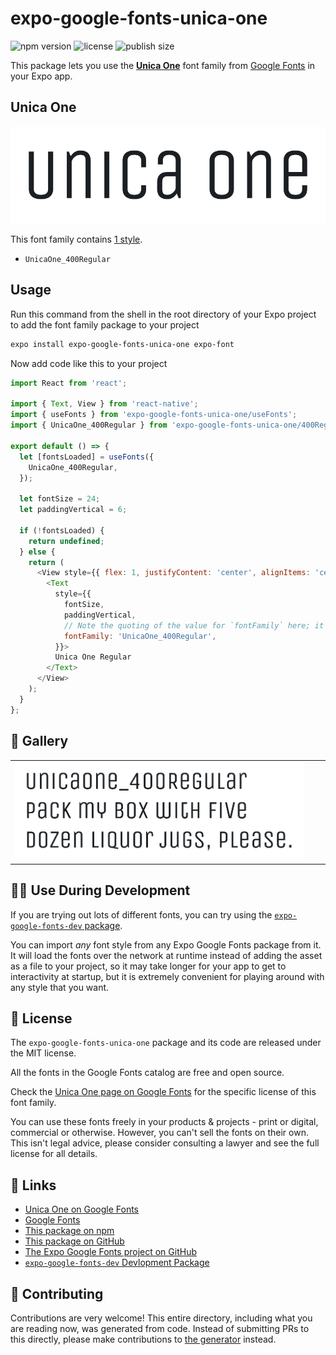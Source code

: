# expo-google-fonts-unica-one

![npm version](https://flat.badgen.net/npm/v/expo-google-fonts-unica-one)
![license](https://flat.badgen.net/github/license/expo/google-fonts)
![publish size](https://flat.badgen.net/packagephobia/install/expo-google-fonts-unica-one)

This package lets you use the [**Unica One**](https://fonts.google.com/specimen/Unica+One) font family from [Google Fonts](https://fonts.google.com/) in your Expo app.

## Unica One

![Unica One](./font-family.png)

This font family contains [1 style](#-gallery).

- `UnicaOne_400Regular`

## Usage

Run this command from the shell in the root directory of your Expo project to add the font family package to your project
```sh
expo install expo-google-fonts-unica-one expo-font
```

Now add code like this to your project
```js
import React from 'react';

import { Text, View } from 'react-native';
import { useFonts } from 'expo-google-fonts-unica-one/useFonts';
import { UnicaOne_400Regular } from 'expo-google-fonts-unica-one/400Regular';

export default () => {
  let [fontsLoaded] = useFonts({
    UnicaOne_400Regular,
  });

  let fontSize = 24;
  let paddingVertical = 6;

  if (!fontsLoaded) {
    return undefined;
  } else {
    return (
      <View style={{ flex: 1, justifyContent: 'center', alignItems: 'center' }}>
        <Text
          style={{
            fontSize,
            paddingVertical,
            // Note the quoting of the value for `fontFamily` here; it expects a string!
            fontFamily: 'UnicaOne_400Regular',
          }}>
          Unica One Regular
        </Text>
      </View>
    );
  }
};

```

## 🔡 Gallery


||||
|-|-|-|
|![UnicaOne_400Regular](.//400Regular/UnicaOne_400Regular.ttf.png)||||


## 👩‍💻 Use During Development

If you are trying out lots of different fonts, you can try using the [`expo-google-fonts-dev` package](https://github.com/freeboub/google-fonts/tree/master/font-packages/dev#readme).

You can import *any* font style from any Expo Google Fonts package from it. It will load the fonts
over the network at runtime instead of adding the asset as a file to your project, so it may take longer
for your app to get to interactivity at startup, but it is extremely convenient
for playing around with any style that you want.

## 📖 License

The `expo-google-fonts-unica-one` package and its code are released under the MIT license.

All the fonts in the Google Fonts catalog are free and open source.

Check the [Unica One page on Google Fonts](https://fonts.google.com/specimen/Unica+One) for the specific license of this font family.

You can use these fonts freely in your products & projects - print or digital, commercial or otherwise. However, you can't sell the fonts on their own. This isn't legal advice, please consider consulting a lawyer and see the full license for all details.

## 🔗 Links

- [Unica One on Google Fonts](https://fonts.google.com/specimen/Unica+One)
- [Google Fonts](https://fonts.google.com/)
- [This package on npm](https://www.npmjs.com/package/expo-google-fonts-unica-one)
- [This package on GitHub](https://github.com/freeboub/google-fonts/tree/master/font-packages/unica-one)
- [The Expo Google Fonts project on GitHub](https://github.com/freeboub/google-fonts)
- [`expo-google-fonts-dev` Devlopment Package](https://github.com/freeboub/google-fonts/tree/master/font-packages/dev)

## 🤝 Contributing

Contributions are very welcome! This entire directory, including what you are reading now, was generated from code. Instead of submitting PRs to this directly, please make contributions to [the generator](https://github.com/freeboub/google-fonts/tree/master/packages/generator) instead.
